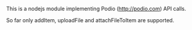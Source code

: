 This is a nodejs module implementing Podio (http://podio.com) API calls.

So far only addItem, uploadFile and attachFileToItem are supported.
